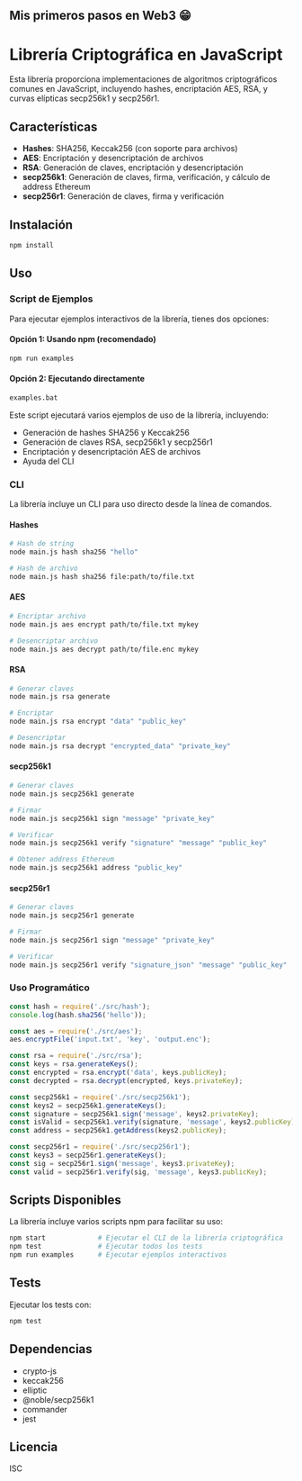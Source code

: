 ## Mis primeros pasos en Web3 😁

# Librería Criptográfica en JavaScript

Esta librería proporciona implementaciones de algoritmos criptográficos comunes en JavaScript, incluyendo hashes, encriptación AES, RSA, y curvas elípticas secp256k1 y secp256r1.

## Características

- **Hashes**: SHA256, Keccak256 (con soporte para archivos)
- **AES**: Encriptación y desencriptación de archivos
- **RSA**: Generación de claves, encriptación y desencriptación
- **secp256k1**: Generación de claves, firma, verificación, y cálculo de address Ethereum
- **secp256r1**: Generación de claves, firma y verificación

## Instalación

```bash
npm install
```

## Uso

### Script de Ejemplos

Para ejecutar ejemplos interactivos de la librería, tienes dos opciones:

#### Opción 1: Usando npm (recomendado)
```bash
npm run examples
```

#### Opción 2: Ejecutando directamente
```bash
examples.bat
```

Este script ejecutará varios ejemplos de uso de la librería, incluyendo:
- Generación de hashes SHA256 y Keccak256
- Generación de claves RSA, secp256k1 y secp256r1
- Encriptación y desencriptación AES de archivos
- Ayuda del CLI

### CLI

La librería incluye un CLI para uso directo desde la línea de comandos.

#### Hashes

```bash
# Hash de string
node main.js hash sha256 "hello"

# Hash de archivo
node main.js hash sha256 file:path/to/file.txt
```

#### AES

```bash
# Encriptar archivo
node main.js aes encrypt path/to/file.txt mykey

# Desencriptar archivo
node main.js aes decrypt path/to/file.enc mykey
```

#### RSA

```bash
# Generar claves
node main.js rsa generate

# Encriptar
node main.js rsa encrypt "data" "public_key"

# Desencriptar
node main.js rsa decrypt "encrypted_data" "private_key"
```

#### secp256k1

```bash
# Generar claves
node main.js secp256k1 generate

# Firmar
node main.js secp256k1 sign "message" "private_key"

# Verificar
node main.js secp256k1 verify "signature" "message" "public_key"

# Obtener address Ethereum
node main.js secp256k1 address "public_key"
```

#### secp256r1

```bash
# Generar claves
node main.js secp256r1 generate

# Firmar
node main.js secp256r1 sign "message" "private_key"

# Verificar
node main.js secp256r1 verify "signature_json" "message" "public_key"
```

### Uso Programático

```javascript
const hash = require('./src/hash');
console.log(hash.sha256('hello'));

const aes = require('./src/aes');
aes.encryptFile('input.txt', 'key', 'output.enc');

const rsa = require('./src/rsa');
const keys = rsa.generateKeys();
const encrypted = rsa.encrypt('data', keys.publicKey);
const decrypted = rsa.decrypt(encrypted, keys.privateKey);

const secp256k1 = require('./src/secp256k1');
const keys2 = secp256k1.generateKeys();
const signature = secp256k1.sign('message', keys2.privateKey);
const isValid = secp256k1.verify(signature, 'message', keys2.publicKey);
const address = secp256k1.getAddress(keys2.publicKey);

const secp256r1 = require('./src/secp256r1');
const keys3 = secp256r1.generateKeys();
const sig = secp256r1.sign('message', keys3.privateKey);
const valid = secp256r1.verify(sig, 'message', keys3.publicKey);
```

## Scripts Disponibles

La librería incluye varios scripts npm para facilitar su uso:

```bash
npm start             # Ejecutar el CLI de la librería criptográfica
npm test              # Ejecutar todos los tests
npm run examples      # Ejecutar ejemplos interactivos
```

## Tests

Ejecutar los tests con:

```bash
npm test
```

## Dependencias

- crypto-js
- keccak256
- elliptic
- @noble/secp256k1
- commander
- jest

## Licencia

ISC
